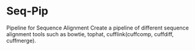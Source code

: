 # Seq-Pip
Pipeline for Sequence Alignment
Create a pipeline of different sequence alignment tools such as bowtie, tophat, cufflink(cuffcomp, cuffdiff, cuffmerge).

